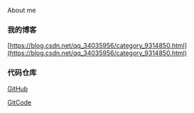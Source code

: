 About me

### 我的博客

[https://blog.csdn.net/qq_34035956/category_9314850.html](https://blog.csdn.net/qq_34035956/category_9314850.html)

### 代码仓库

[GitHub](https://github.com/hankangwen)

[GitCode](https://gitcode.net/qq_34035956)

